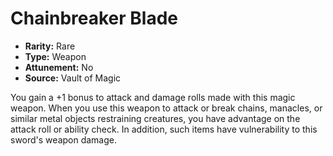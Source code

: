 # Chainbreaker Blade

- **Rarity:** Rare
- **Type:** Weapon
- **Attunement:** No
- **Source:** Vault of Magic

You gain a +1 bonus to attack and damage rolls made with this magic weapon. When you use this weapon to attack or break chains, manacles, or similar metal objects restraining creatures, you have advantage on the attack roll or ability check. In addition, such items have vulnerability to this sword's weapon damage.
